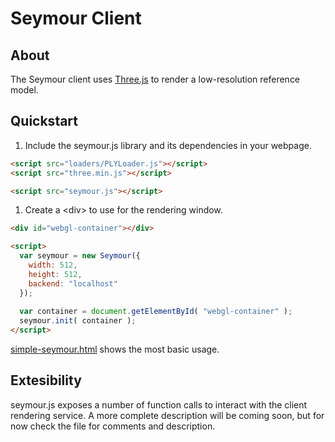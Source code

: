 # Seymour Client

## About 

The Seymour client uses [Three.js](https://threejs.org/) to render a low-resolution reference model.

## Quickstart

1. Include the seymour.js library and its dependencies in your webpage.
```html
<script src="loaders/PLYLoader.js"></script>
<script src="three.min.js"></script>

<script src="seymour.js"></script>
```

1. Create a \<div\> to use for the rendering window.
```html
<div id="webgl-container"></div>

<script>
  var seymour = new Seymour({
    width: 512,
    height: 512,
    backend: "localhost"
  });
  
  var container = document.getElementById( "webgl-container" );
  seymour.init( container );
</script>
```

[simple-seymour.html](./simple-seymour.html) shows the most basic usage.

## Extesibility

seymour.js exposes a number of function calls to interact with the client rendering service. A more complete description will be coming soon, but for now check the file for comments and description.
